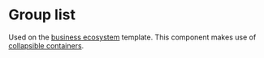 # Group list

Used on the [business ecosystem](../templates/business-ecosystem.md) template. This component makes use of [collapsible containers](collapsible-containers.md).

<example title="Group list" src="components/group-list.html.twig" />